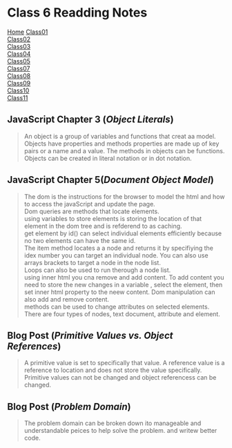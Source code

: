 # **Class 6 Readding Notes**

[Home](README.md)
[Class01](Class01.md)  
[Class02](Class02.md)  
[Class03](Class03.md)  
[Class04](CLass04.md)  
[Class05](Class05.md)  
[Class07](Class07.md)  
[Class08](Class08.md)  
[Class09](Class09.md)  
[Class10](class10.md)  
[Class11](Class11.md)  

## JavaScript Chapter 3 (*Object Literals*)  

> An object is a group of variables and functions that creat aa model.  
> Objects have properties and methods properties are made up of key pairs or a name and a value.
> The methods in objects can be functions.  
> Objects can be created in literal notation or in dot notation.  

## JavaScript Chapter 5(*Document Object Model*)

> The dom is the instructions for the browser to model the html and how to access the javaScript and update the page.  
> Dom queries are methods that locate elements.  
>using variables to store elements is storing the location of that element in the dom tree and is refderend to as caching.  
> get element by id() can select individual elements efficiently because no two elements can have the same id.  
> The item method locates a a node and returns it by specifiying the idex number you can target an individual node.
> You can also use arrays brackets to target a node in the node list.  
> Loops can also be used to run therough a node list.  
> using inner html you cna remove and add content. To add content you need to  store the new changes in a variable , select the element, then set inner html property to the neew content.
> Dom manipulation can also add and remove content.  
>methods can be used to change attributes on selected elements.  
> There are four types of nodes, text document, attribute and element.

## Blog Post (*Primitive Values vs. Object References*)

> A primitive value is set to specifically that value. A reference value is a reference to location and does not store the value specifically.  
> Primitive values can not be changed and object referencess can be changed.

## Blog Post (*Problem Domain*)

> The problem domain can be broken down ito manageable and understandable peices to help solve the problem. and writew better code.
